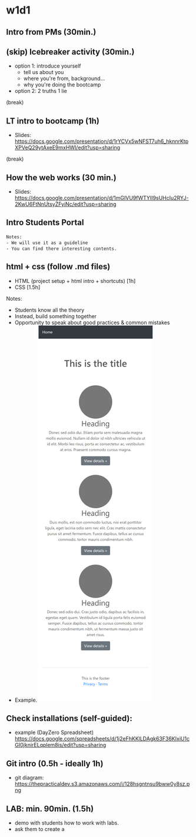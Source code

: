 
# w1d1


<!-- 


@LT:

IMPORTANT:
- Go very fast through basic concepts +++
- Give plenty of time for Git concepts +++++
- Give plenty of time for LAB  +++++


 -->



## Intro from PMs (30min.)


## (skip) Icebreaker activity (30min.)
  - option 1: introduce yourself
    - tell us about you
    - where you're from, background...
    - why you're doing the bootcamp
  - option 2: 2 truths 1 lie


(break)

## LT intro to bootcamp (1h)

  - Slides: https://docs.google.com/presentation/d/1rYCVx5wNFST7uh6_hknnrKtpXPVeQ29ytAxeE9mxHWI/edit?usp=sharing


(break)


## How the web works (30 min.)
  - Slides: https://docs.google.com/presentation/d/1mGIVU9fWTYII9sUHcIu2RYJ-2KwU6FtNnUtsyZFyiNc/edit?usp=sharing
  <!-- 
  
  @Luis: 
  - simplify this a lot (some students may find this overwhelming, especially the network panel)
  - alternative: show the dev tools while we do a codealong (code much more simple)
  

  Demo:
  - ironhack.com: "WebDev Bootcamp starting today"

  Quick exercise: what headline would you like to see today in the news?
  - "World leaders agree to stop fighting each other and start fighting climate change"
  - share your screenshots in #random


  -->


## Intro Students Portal

    Notes: 
    - We will use it as a guideline 
    - You can find there interesting contents.



## html + css (follow .md files)
  - HTML (project setup + html intro + shortcuts) [1h]
  - CSS [1.5h]

  <!--

  Tell students: 
    - I'll try to go fast + focus on fundamentals & good practices
    - if concepts are not clear (ex. css selectors), please read contents in the students portal

  -->


Notes:
- Students know all the theory 
- Instead, build something together
- Opportunity to speak about good practices & common mistakes
- Example. ![css exercise](../media/images/w1d3-css-exercise.png)







## Check installations (self-guided):
  - example (DayZero Spreadsheet) https://docs.google.com/spreadsheets/d/1j2eFhKKlLDAgk63F36KIxiU1cGI0jknirELqplem8is/edit?usp=sharing
  

## Git intro (0.5h - ideally 1h) 
  - git diagram: https://thepracticaldev.s3.amazonaws.com/i/128hsgntnsu9bww0y8sz.png

  <!-- @todo: prepare slides git  -->



## LAB: min. 90min. (1.5h)

  <!-- IMPORTANT: leave plenty of time for lab kick-off  -->

  - demo with students how to work with labs.
  - ask them to create a 


